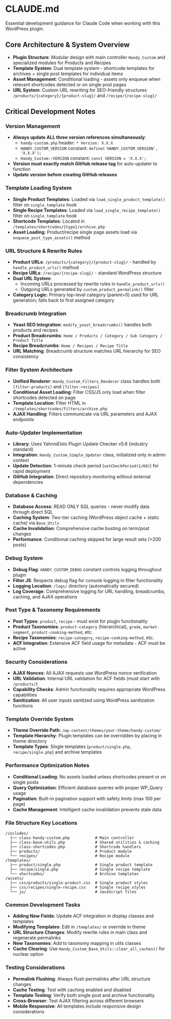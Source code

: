 # CLAUDE.md

Essential development guidance for Claude Code when working with this WordPress plugin.

## Core Architecture & System Overview

- **Plugin Structure**: Modular design with main controller `Handy_Custom` and specialized modules for Products and Recipes
- **Template System**: Dual template system - shortcode templates for archives + single post templates for individual items
- **Asset Management**: Conditional loading - assets only enqueue when relevant shortcodes detected or on single post pages
- **URL System**: Custom URL rewriting for SEO-friendly structures `/products/{category}/{product-slug}/` and `/recipe/{recipe-slug}/`

## Critical Development Notes

### Version Management
- **Always update ALL three version references simultaneously**:
  - `handy-custom.php` header: `* Version: X.X.X`
  - `HANDY_CUSTOM_VERSION` constant: `define('HANDY_CUSTOM_VERSION', 'X.X.X');`
  - `Handy_Custom::VERSION` constant: `const VERSION = 'X.X.X';`
- **Version must exactly match GitHub release tag** for auto-updater to function
- **Update version before creating GitHub releases**

### Template Loading System
- **Single Product Templates**: Loaded via `load_single_product_template()` filter on `single_template` hook
- **Single Recipe Templates**: Loaded via `load_single_recipe_template()` filter on `single_template` hook
- **Shortcode Templates**: Located in `/templates/shortcodes/{type}/archive.php`
- **Asset Loading**: Product/recipe single page assets load via `enqueue_post_type_assets()` method

### URL Structure & Rewrite Rules
- **Product URLs**: `/products/{category}/{product-slug}/` - handled by `handle_product_urls()` method
- **Recipe URLs**: `/recipe/{recipe-slug}/` - standard WordPress structure
- **Dual URL System**: 
  - Incoming URLs processed by rewrite rules in `handle_product_urls()`
  - Outgoing URLs generated by `custom_product_permalink()` filter
- **Category Logic**: Primary top-level category (parent=0) used for URL generation; falls back to first assigned category

### Breadcrumb Integration
- **Yoast SEO Integration**: `modify_yoast_breadcrumbs()` handles both products and recipes
- **Product Breadcrumbs**: `Home / Products / Category / Sub Category / Product Title`
- **Recipe Breadcrumbs**: `Home / Recipes / Recipe Title` 
- **URL Matching**: Breadcrumb structure matches URL hierarchy for SEO consistency

### Filter System Architecture
- **Unified Renderer**: `Handy_Custom_Filters_Renderer` class handles both `[filter-products]` and `[filter-recipes]`
- **Conditional Asset Loading**: Filter CSS/JS only load when filter shortcodes detected on page
- **Template Location**: Filter HTML in `/templates/shortcodes/filters/archive.php`
- **AJAX Handling**: Filters communicate via URL parameters and AJAX endpoints

### Auto-Updater Implementation
- **Library**: Uses YahnisElsts Plugin Update Checker v5.6 (industry standard)
- **Integration**: `Handy_Custom_Simple_Updater` class, initialized only in admin context
- **Update Detection**: 1-minute check period (`setCheckPeriod(1/60)`) for rapid deployment
- **GitHub Integration**: Direct repository monitoring without external dependencies

### Database & Caching
- **Database Access**: READ ONLY SQL queries - never modify data through direct SQL
- **Caching System**: Two-tier caching (WordPress object cache + static cache) via `Base_Utils`
- **Cache Invalidation**: Comprehensive cache busting on term/post changes
- **Performance**: Conditional caching skipped for large result sets (>200 posts)

### Debug System
- **Debug Flag**: `HANDY_CUSTOM_DEBUG` constant controls logging throughout plugin
- **Filter JS**: Respects debug flag for console logging in filter functionality
- **Logging Location**: `/logs/` directory (automatically secured)
- **Log Coverage**: Comprehensive logging for URL handling, breadcrumbs, caching, and AJAX operations

### Post Type & Taxonomy Requirements
- **Post Types**: `product`, `recipe` - must exist for plugin functionality
- **Product Taxonomies**: `product-category` (hierarchical), `grade`, `market-segment`, `product-cooking-method`, etc.
- **Recipe Taxonomies**: `recipe-category`, `recipe-cooking-method`, etc.
- **ACF Integration**: Extensive ACF field usage for metadata - ACF must be active

### Security Considerations
- **AJAX Nonces**: All AJAX requests use WordPress nonce verification
- **URL Validation**: Internal URL validation for ACF fields (must start with `/products/`)
- **Capability Checks**: Admin functionality requires appropriate WordPress capabilities
- **Sanitization**: All user inputs sanitized using WordPress sanitization functions

### Template Override System
- **Theme Override Path**: `/wp-content/themes/your-theme/handy-custom/`
- **Template Hierarchy**: Plugin templates can be overridden by placing in theme directory
- **Template Types**: Single templates (`product/single.php`, `recipe/single.php`) and archive templates

### Performance Optimization Notes
- **Conditional Loading**: No assets loaded unless shortcodes present or on single posts
- **Query Optimization**: Efficient database queries with proper WP_Query usage
- **Pagination**: Built-in pagination support with safety limits (max 100 per page)
- **Cache Management**: Intelligent cache invalidation prevents stale data

### File Structure Key Locations
```
/includes/
  ├── class-handy-custom.php           # Main controller
  ├── class-base-utils.php             # Shared utilities & caching
  ├── class-shortcodes.php             # Shortcode handlers
  ├── products/                        # Product module
  └── recipes/                         # Recipe module
/templates/
  ├── product/single.php               # Single product template
  ├── recipe/single.php                # Single recipe template
  └── shortcodes/                      # Archive templates
/assets/
  ├── css/products/single-product.css  # Single product styles
  ├── css/recipes/single-recipe.css    # Single recipe styles
  └── js/                              # JavaScript files
```

### Common Development Tasks
- **Adding New Fields**: Update ACF integration in display classes and templates
- **Modifying Templates**: Edit in `/templates/` or override in theme
- **URL Structure Changes**: Modify rewrite rules in main class and regenerate permalinks
- **New Taxonomies**: Add to taxonomy mapping in utils classes
- **Cache Clearing**: Use `Handy_Custom_Base_Utils::clear_all_caches()` for nuclear option

### Testing Considerations
- **Permalink Flushing**: Always flush permalinks after URL structure changes
- **Cache Testing**: Test with caching enabled and disabled
- **Template Testing**: Verify both single post and archive functionality
- **Cross-Browser**: Test AJAX filtering across different browsers
- **Mobile Responsive**: All templates include responsive design considerations